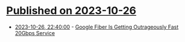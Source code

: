 # [Published on 2023-10-26](index.md)

* [2023-10-26, 22:40:00](https://tech.slashdot.org/story/23/10/26/2055241/google-fiber-is-getting-outrageously-fast-20gbps-service?utm_source=rss1.0mainlinkanon&utm_medium=feed) - [Google Fiber Is Getting Outrageously Fast 20Gbps Service](https://tech.slashdot.org/story/23/10/26/2055241/google-fiber-is-getting-outrageously-fast-20gbps-service?utm_source=rss1.0mainlinkanon&utm_medium=feed)
